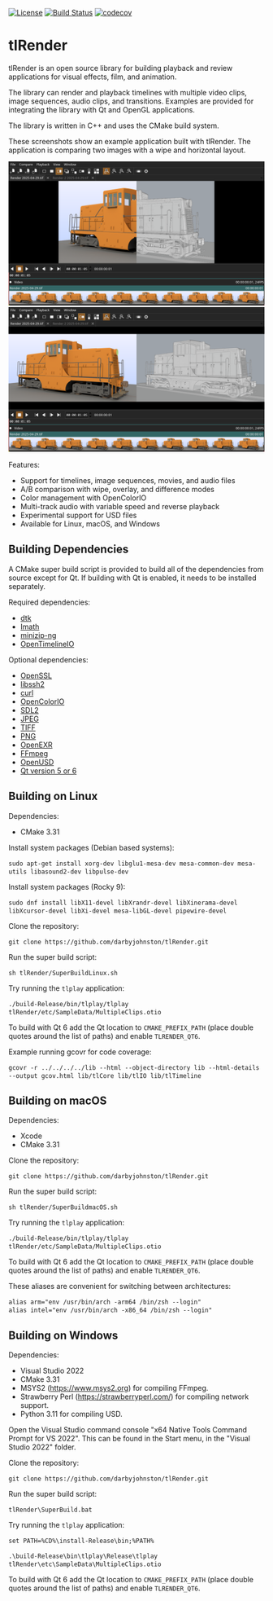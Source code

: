 [![License](https://img.shields.io/badge/License-BSD%203--Clause-blue.svg)](https://opensource.org/licenses/BSD-3-Clause)
[![Build Status](https://github.com/darbyjohnston/tlRender/actions/workflows/ci-workflow.yml/badge.svg)](https://github.com/darbyjohnston/tlRender/actions/workflows/ci-workflow.yml)
[![codecov](https://codecov.io/gh/codecov/example-cpp11-cmake/branch/master/graph/badge.svg)](https://codecov.io/gh/darbyjohnston/tlRender)

# tlRender

tlRender is an open source library for building playback and review
applications for visual effects, film, and animation.

The library can render and playback timelines with multiple video clips,
image sequences, audio clips, and transitions. Examples are provided for
integrating the library with Qt and OpenGL applications.

The library is written in C++ and uses the CMake build system.

These screenshots show an example application built with tlRender. The
application is comparing two images with a wipe and horizontal layout.

![player 1](etc/Images/player_1.png)
![player 2](etc/Images/player_2.png)

Features:
* Support for timelines, image sequences, movies, and audio files
* A/B comparison with wipe, overlay, and difference modes
* Color management with OpenColorIO
* Multi-track audio with variable speed and reverse playback
* Experimental support for USD files
* Available for Linux, macOS, and Windows


## Building Dependencies

A CMake super build script is provided to build all of the dependencies from
source except for Qt. If building with Qt is enabled, it needs to be installed
separately.

Required dependencies:
* [dtk](https://github.com/darbyjohnston/dtk)
* [Imath](https://github.com/AcademySoftwareFoundation/Imath)
* [minizip-ng](https://github.com/zlib-ng/minizip-ng)
* [OpenTimelineIO](https://github.com/PixarAnimationStudios/OpenTimelineIO)

Optional dependencies:
* [OpenSSL](https://www.openssl.org)
* [libssh2](https://libssh2.org)
* [curl](https://curl.se/libcurl)
* [OpenColorIO](https://github.com/AcademySoftwareFoundation/OpenColorIO)
* [SDL2](https://www.libsdl.org)
* [JPEG](https://libjpeg-turbo.org)
* [TIFF](http://www.libtiff.org)
* [PNG](https://libpng.sourceforge.io/index.html)
* [OpenEXR](https://www.openexr.com/)
* [FFmpeg](https://ffmpeg.org)
* [OpenUSD](https://github.com/PixarAnimationStudios/OpenUSD)
* [Qt version 5 or 6](https://www.qt.io)


## Building on Linux

Dependencies:
* CMake 3.31

Install system packages (Debian based systems):
```
sudo apt-get install xorg-dev libglu1-mesa-dev mesa-common-dev mesa-utils libasound2-dev libpulse-dev
```

Install system packages (Rocky 9):
```
sudo dnf install libX11-devel libXrandr-devel libXinerama-devel libXcursor-devel libXi-devel mesa-libGL-devel pipewire-devel
```

Clone the repository:
```
git clone https://github.com/darbyjohnston/tlRender.git
```

Run the super build script:
```
sh tlRender/SuperBuildLinux.sh
```

Try running the `tlplay` application:
```
./build-Release/bin/tlplay/tlplay tlRender/etc/SampleData/MultipleClips.otio
```

To build with Qt 6 add the Qt location to `CMAKE_PREFIX_PATH` (place double
quotes around the list of paths) and enable `TLRENDER_QT6`.

Example running gcovr for code coverage:
```
gcovr -r ../../../../lib --html --object-directory lib --html-details --output gcov.html lib/tlCore lib/tlIO lib/tlTimeline
```


## Building on macOS

Dependencies:
* Xcode
* CMake 3.31

Clone the repository:
```
git clone https://github.com/darbyjohnston/tlRender.git
```

Run the super build script:
```
sh tlRender/SuperBuildmacOS.sh
```

Try running the `tlplay` application:
```
./build-Release/bin/tlplay/tlplay tlRender/etc/SampleData/MultipleClips.otio
```

To build with Qt 6 add the Qt location to `CMAKE_PREFIX_PATH` (place double
quotes around the list of paths) and enable `TLRENDER_QT6`.

These aliases are convenient for switching between architectures:
```
alias arm="env /usr/bin/arch -arm64 /bin/zsh --login"
alias intel="env /usr/bin/arch -x86_64 /bin/zsh --login"
```


## Building on Windows

Dependencies:
* Visual Studio 2022
* CMake 3.31
* MSYS2 (https://www.msys2.org) for compiling FFmpeg.
* Strawberry Perl (https://strawberryperl.com/) for compiling network support.
* Python 3.11 for compiling USD.

Open the Visual Studio command console "x64 Native Tools Command Prompt for VS 2022".
This can be found in the Start menu, in the "Visual Studio 2022" folder.

Clone the repository:
```
git clone https://github.com/darbyjohnston/tlRender.git
```

Run the super build script:
```
tlRender\SuperBuild.bat
```

Try running the `tlplay` application:
```
set PATH=%CD%\install-Release\bin;%PATH%
```
```
.\build-Release\bin\tlplay\Release\tlplay tlRender\etc\SampleData\MultipleClips.otio
```

To build with Qt 6 add the Qt location to `CMAKE_PREFIX_PATH` (place double
quotes around the list of paths) and enable `TLRENDER_QT6`.
